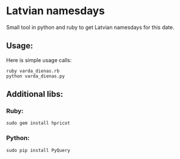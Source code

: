 # Latvian namesdays

Small tool in python and ruby to get Latvian namesdays for this date.

## Usage:

Here is simple usage calls:

    ruby varda_dienas.rb
    python varda_dienas.py
    
## Additional libs:

### Ruby:

    sudo gem install hpricot
    
### Python:


    sudo pip install PyQuery